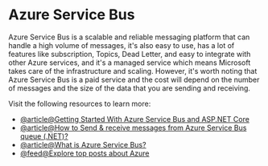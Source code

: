 # Azure Service Bus

Azure Service Bus is a scalable and reliable messaging platform that can handle a high volume of messages, it's also easy to use, has a lot of features like subscription, Topics, Dead Letter, and easy to integrate with other Azure services, and it's a managed service which means Microsoft takes care of the infrastructure and scaling. However, it's worth noting that Azure Service Bus is a paid service and the cost will depend on the number of messages and the size of the data that you are sending and receiving.

Visit the following resources to learn more:

- [@article@Getting Started With Azure Service Bus and ASP.NET Core](https://www.c-sharpcorner.com/article/get-started-with-azure-service-bus-queues-asp-net-core-part-1/)
- [@article@How to Send & receive messages from Azure Service Bus queue (.NET)?](https://learn.microsoft.com/en-us/azure/service-bus-messaging/service-bus-dotnet-get-started-with-queues?tabs=passwordless)
- [@article@What is Azure Service Bus?](https://learn.microsoft.com/en-us/azure/service-bus-messaging/service-bus-messaging-overview)
- [@feed@Explore top posts about Azure](https://app.daily.dev/tags/azure?ref=roadmapsh)